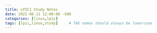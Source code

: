 ```yaml
---
title: LPIC1 Study Notes
date: 2022-06-11 12:00:00 -500
categories: [linux,lpic]
tags: [lpic,linux,study]     # TAG names should always be lowercase
---
```


